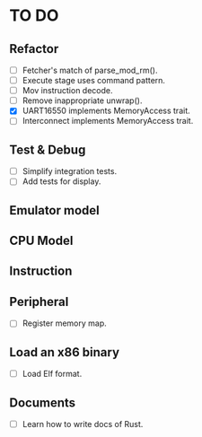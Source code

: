# TO DO

## Refactor

- [ ] Fetcher's match of parse_mod_rm().
- [ ] Execute stage uses command pattern.
- [ ] Mov instruction decode.
- [ ] Remove inappropriate unwrap().
- [x] UART16550 implements MemoryAccess trait.
- [ ] Interconnect implements MemoryAccess trait.

## Test & Debug

- [ ] Simplify integration tests.
- [ ] Add tests for display.

## Emulator model

## CPU Model

## Instruction

## Peripheral

- [ ] Register memory map.

## Load an x86 binary

- [ ] Load Elf format.

## Documents

- [ ] Learn how to write docs of Rust.
